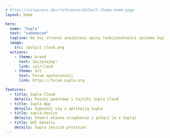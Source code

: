 ```yaml
---
# https://vitepress.dev/reference/default-theme-home-page
layout: home

hero:
  name: "Supla"
  text: "vademecum"
  tagline: Na tej stronie znajdziesz opisy funkcjonalności systemu Supla
  image:
    src: /pulpit_cloud.png
  actions:
    - theme: brand
      text: Zaczynajmy!
      link: /pl/cloud
    - theme: alt
      text: Forum społeczności
      link: https://forum.supla.org

features:
  - title: Supla Cloud
    details: Poznaj podstawy i tajniki Supla Cloud
  - title: Supla App
    details: Zapoznaj się z aplikacją Supla
  - title: supla-device
    details: Stwórz własne urządzenie i połącz je z Suplą!
  - title: GUI Generic
    details: Supla jeszcze prostsza!
---
```


